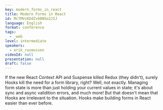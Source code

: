 ```yaml
---
key: modern_forms_in_react
title: Modern Forms in React
id: McfMVcKDdZv68NSo2JIJ
language: English
format: conference
tags:
  - _web
level: intermediate
speakers:
  - erik_rasmussen
videoId: null
presentation: null
draft: false
---
```

If the new React Context API and Suspense killed Redux (they didn't), surely Hooks kill the need for a form library, right? Well, not exactly. Managing form state is more than just holding your current values in state; it's about sync and async validition errors, and much more! But that doesn't mean that Hooks are irrelevant to the situation. Hooks make building forms in React easier than ever before.